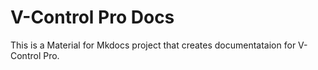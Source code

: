 # V-Control Pro Docs

This is a Material for Mkdocs project that creates documentataion for V-Control Pro.
